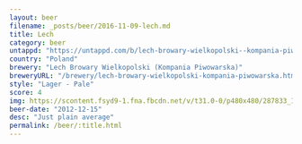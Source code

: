 ```yaml
---
layout: beer
filename: _posts/beer/2016-11-09-lech.md
title: Lech
category: beer
untappd: "https://untappd.com/b/lech-browary-wielkopolski--kompania-piwowarska--lech-premium/29306"
country: "Poland"
brewery: "Lech Browary Wielkopolski (Kompania Piwowarska)"
breweryURL: "/brewery/lech-browary-wielkopolski-kompania-piwowarska.html"
style: "Lager - Pale"
score: 4
img: https://scontent.fsyd9-1.fna.fbcdn.net/v/t31.0-0/p480x480/287833_10151380245533745_1375457790_o.jpg?_nc_cat=101&_nc_sid=e007fa&_nc_ohc=pYsyTMHN-ZAAX9etio2&_nc_ht=scontent.fsyd9-1.fna&tp=6&oh=75820a226047341a00892f56c3b201de&oe=5F95E751
beer-date: "2012-12-15"
desc: "Just plain average"
permalink: /beer/:title.html
---
```

